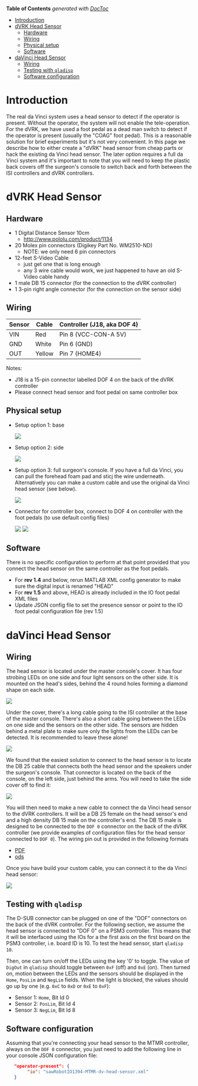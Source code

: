 <!-- START doctoc generated TOC please keep comment here to allow auto update -->
<!-- DON'T EDIT THIS SECTION, INSTEAD RE-RUN doctoc TO UPDATE -->
**Table of Contents**  *generated with [DocToc](http://doctoc.herokuapp.com/)*

- [Introduction](#introduction)
- [dVRK Head Sensor](#dvrk-head-sensor)
  - [Hardware](#hardware)
  - [Wiring](#wiring)
  - [Physical setup](#physical-setup)
  - [Software](#software)
- [daVinci Head Sensor](#davinci-head-sensor)
  - [Wiring](#wiring-1)
  - [Testing with `qladisp`](#testing-with-qladisp)
  - [Software configuration](#software-configuration)

<!-- END doctoc generated TOC please keep comment here to allow auto update -->

# Introduction

The real da Vinci system uses a head sensor to detect if the operator is present.  Without the operator, the system will not enable the tele-operation.   For the dVRK, we have used a foot pedal as a dead man switch to detect if the operator is present (usually the "COAG" foot pedal).   This is a reasonable solution for brief experiments but it's not very convenient.   In this page we describe how to either create a "dVRK" head sensor from cheap parts or hack the existing da Vinci head sensor.  The later option requires a full da Vinci system and it's important to note that you will need to keep the plastic back covers off the surgeon's console to switch back and forth between the ISI controllers and dVRK controllers.

# dVRK Head Sensor 

## Hardware
 * 1 Digital Distance Sensor 10cm
   * http://www.pololu.com/product/1134
 * 20 Molex pin connectors (Digikey Part No. WM2510-ND) 
   * NOTE: we only need 6 pin connectors
 * 12-feet S-Video Cable 
    * just get one that is long enough
    * any 3 wire cable would work, we just happened to have an old S-Video cable handy 
 * 1 male DB 15 connector (for the connection to the dVRK controller)
 * 1 3-pin right angle connector (for the connection on the sensor side)

## Wiring

| Sensor | Cable | Controller (J18, aka DOF 4) |
|--------|-------|-----------------------------|
| VIN    | Red   | Pin 8 (VCC-CON-A 5V)        |
| GND    | White | Pin 6 (GND)                 |
| OUT    |Yellow | Pin 7 (HOME4)               |

Notes:
* J18 is a 15-pin connector labelled DOF 4 on the back of the dVRK controller
* Please connect head sensor and foot pedal on same controller box

## Physical setup

* Setup option 1: base

  ![](/jhu-dvrk/sawIntuitiveResearchKit/wiki/assets/head/dvrk-head-sensor-base.jpg)

* Setup option 2: side

  ![](/jhu-dvrk/sawIntuitiveResearchKit/wiki/assets/head/dvrk-head-sensor-side.jpg)

* Setup option 3: full surgeon's console.  If you have a full da Vinci, you can pull the forehead foam pad and sticj the wire underneath.  Alternatively you can make a custom cable and use the original da Vinci head sensor (see below).  

  ![](/jhu-dvrk/sawIntuitiveResearchKit/wiki/assets/head/dVRK-head-sensor-full-system.jpg)

* Connector for controller box, connect to DOF 4 on controller with the foot pedals (to use default config files)

  ![](/jhu-dvrk/sawIntuitiveResearchKit/wiki/assets/head/dvrk-head-sensor-connector.jpg)
  ![](/jhu-dvrk/sawIntuitiveResearchKit/wiki/assets/head/dvrk-head-sensor-controller.jpg)

## Software
 There is no specific configuration to perform at that point provided that you connect the head sensor on the same controller as the foot pedals.
 * For **rev 1.4** and below, rerun MATLAB XML config generator to make sure the digital input is renamed "HEAD"
 * For **rev 1.5** and above, HEAD is already included in the IO foot pedal XML files
 * Update JSON config file to set the presence sensor or point to the IO foot pedal configuration file (rev 1.5)

# daVinci Head Sensor

## Wiring

The head sensor is located under the master console's cover.   It has four strobing LEDs on one side and four light sensors on the other side.  It is mounted on the head's sides, behind the 4 round holes forming a diamond shape on each side.

  ![](/jhu-dvrk/sawIntuitiveResearchKit/wiki/assets/head/daVinci-head-sensor.jpg)

Under the cover, there's a long cable going to the ISI controller at the base of the master console.  There's also a short cable going between the LEDs on one side and the sensors on the other side.  The sensors are hidden behind a metal plate to make sure only the lights from the LEDs can be detected.  It is recommended to leave these alone!

  ![](/jhu-dvrk/sawIntuitiveResearchKit/wiki/assets/head/daVinci-head-sensor-sensors.jpg)

We found that the easiest solution to connect to the head sensor is to locate the DB 25 cable that connects both the head sensor and the speakers under the surgeon's console.   That connector is located on the back of the console, on the left side, just behind the arms.   You will need to take the side cover off to find it:

  ![](/jhu-dvrk/sawIntuitiveResearchKit/wiki/assets/head/daVinci-head-sensor-plug.jpg)

You will then need to make a new cable to connect the da Vinci head sensor to the dVRK controllers.  It will be a DB 25 female on the head sensor's end and a high density DB 15 male on the controller's end.  The DB 15 male is designed to be connected to the `DOF 0` connector on the back of the dVRK controller (we provide examples of configuration files for the head sensor connected to `DOF 0`).   The wiring pin out is provided in the following formats
 * [PDF](/jhu-dvrk/sawIntuitiveResearchKit/wiki/assets/head/daVinci-head-DB-25-to-DB-15.pdf)
 * [ods](/jhu-dvrk/sawIntuitiveResearchKit/wiki/assets/head/daVinci-head-DB-25-to-DB-15.ods)

Once you have build your custom cable, you can connect it to the da Vinci head sensor:

  ![](/jhu-dvrk/sawIntuitiveResearchKit/wiki/assets/head/daVinci-head-sensor-cable.jpg)

## Testing with `qladisp`

The D-SUB connector can be plugged on one of the "DOF" connectors on the back of the dVRK controller.   For the following section, we assume the head sensor is connected to "DOF 0" on a PSM3 controller.   This means that it will be interfaced using the IOs for a the first axis on the first board on the PSM3 controller, i.e. board ID is 10.   To test the head sensor, start `qladisp 10`.

Then, one can turn on/off the LEDs using the key '0' to toggle.   The value of `DigOut` in `qladisp` should toggle between `0xF` (off) and `0xE` (on).   Then turned on, motion between the LEDs and the sensors should be displayed in the `Home`, `PosLim` and `NegLim` fields.  When the light is blocked, the values should go up by one (e.g. `0xC` to `0xD` or `0xE` to `0xF`):
  * Sensor 1: `Home`, Bit Id 0
  * Sensor 2: `PosLim`, Bit Id 4
  * Sensor 3: `NegLim`, Bit Id 8

## Software configuration

Assuming that you're connecting your head sensor to the MTMR controller, always on the `DOF 0` connector, you just need to add the following line in your console JSON configuration file:
```json
   "operator-present": {
        "io": "sawRobotIO1394-MTMR-dv-head-sensor.xml"
   }
```
